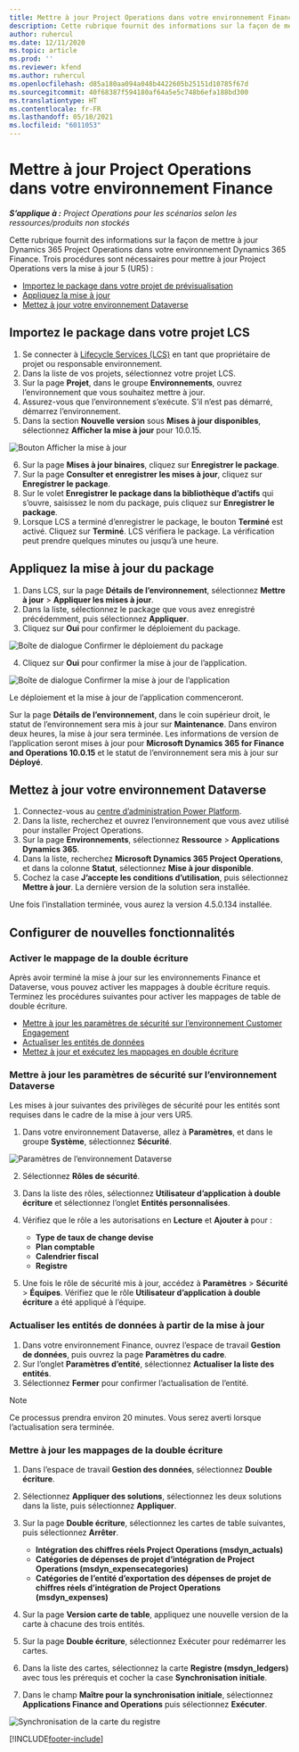 ```yaml
---
title: Mettre à jour Project Operations dans votre environnement Finance
description: Cette rubrique fournit des informations sur la façon de mettre à jour Project Operations dans votre environnement Dynamics 365 Finance.
author: ruhercul
ms.date: 12/11/2020
ms.topic: article
ms.prod: ''
ms.reviewer: kfend
ms.author: ruhercul
ms.openlocfilehash: d85a180aa094a048b4422605b25151d10785f67d
ms.sourcegitcommit: 40f68387f594180af64a5e5c748b6efa188bd300
ms.translationtype: HT
ms.contentlocale: fr-FR
ms.lasthandoff: 05/10/2021
ms.locfileid: "6011053"
---
```

# <a name="update-project-operations-in-your-finance-environment"></a>Mettre à jour Project Operations dans votre environnement Finance

_**S’applique à :** Project Operations pour les scénarios selon les ressources/produits non stockés_


Cette rubrique fournit des informations sur la façon de mettre à jour Dynamics 365 Project Operations dans votre environnement Dynamics 365 Finance. Trois procédures sont nécessaires pour mettre à jour Project Operations vers la mise à jour 5 (UR5) :

- [Importez le package dans votre projet de prévisualisation](#import)
- [Appliquez la mise à jour](#apply)
- [Mettez à jour votre environnement Dataverse](#update)

## <a name="import-the-package-into-your-lcs-project"></a><a name="import"></a>Importez le package dans votre projet LCS

1. Se connecter à [Lifecycle Services (LCS)](https://lcs.dynamics.com/) en tant que propriétaire de projet ou responsable environnement.
2. Dans la liste de vos projets, sélectionnez votre projet LCS.
3. Sur la page **Projet**, dans le groupe **Environnements**, ouvrez l’environnement que vous souhaitez mettre à jour.
4. Assurez-vous que l’environnement s’exécute. S’il n’est pas démarré, démarrez l’environnement.
5. Dans la section **Nouvelle version** sous **Mises à jour disponibles**, sélectionnez **Afficher la mise à jour** pour 10.0.15.

![Bouton Afficher la mise à jour](media/view-update.png)

6. Sur la page **Mises à jour binaires**, cliquez sur **Enregistrer le package**.
7. Sur la page **Consulter et enregistrer les mises à jour**, cliquez sur **Enregistrer le package**.
8. Sur le volet **Enregistrer le package dans la bibliothèque d’actifs** qui s’ouvre, saisissez le nom du package, puis cliquez sur **Enregistrer le package**.
9. Lorsque LCS a terminé d’enregistrer le package, le bouton **Terminé** est activé. Cliquez sur **Terminé**. LCS vérifiera le package. La vérification peut prendre quelques minutes ou jusqu’à une heure.


## <a name="apply-the-package-update"></a><a name="apply"></a>Appliquez la mise à jour du package

1. Dans LCS, sur la page **Détails de l’environnement**, sélectionnez **Mettre à jour** > **Appliquer les mises à jour**.
2. Dans la liste, sélectionnez le package que vous avez enregistré précédemment, puis sélectionnez **Appliquer**.
3. Cliquez sur **Oui** pour confirmer le déploiement du package.

![Boîte de dialogue Confirmer le déploiement du package](media/confirm-package-deployment.png)

4. Cliquez sur **Oui** pour confirmer la mise à jour de l’application.

![Boîte de dialogue Confirmer la mise à jour de l’application](media/confirm-application-update.png)

Le déploiement et la mise à jour de l’application commenceront. 

Sur la page **Détails de l’environnement**, dans le coin supérieur droit, le statut de l’environnement sera mis à jour sur **Maintenance**. Dans environ deux heures, la mise à jour sera terminée. Les informations de version de l’application seront mises à jour pour **Microsoft Dynamics 365 for Finance and Operations 10.0.15** et le statut de l’environnement sera mis à jour sur **Déployé**.


## <a name="update-your-dataverse-environment"></a><a name="update"></a>Mettez à jour votre environnement Dataverse

1. Connectez-vous au [centre d’administration Power Platform](https://admin.powerplatform.com/).
2. Dans la liste, recherchez et ouvrez l’environnement que vous avez utilisé pour installer Project Operations.
3. Sur la page **Environnements**, sélectionnez **Ressource** > **Applications Dynamics 365**.
4. Dans la liste, recherchez **Microsoft Dynamics 365 Project Operations**, et dans la colonne **Statut**, sélectionnez **Mise à jour disponible**.
5. Cochez la case **J’accepte les conditions d’utilisation**, puis sélectionnez **Mettre à jour**. La dernière version de la solution sera installée.

Une fois l’installation terminée, vous aurez la version 4.5.0.134 installée.

## <a name="configure-new-features"></a>Configurer de nouvelles fonctionnalités

### <a name="enable-dual-write-mapping"></a>Activer le mappage de la double écriture

Après avoir terminé la mise à jour sur les environnements Finance et Dataverse, vous pouvez activer les mappages à double écriture requis. Terminez les procédures suivantes pour activer les mappages de table de double écriture.

- [Mettre à jour les paramètres de sécurité sur l’environnement Customer Engagement](#security)
- [Actualiser les entités de données](#refresh)
- [Mettez à jour et exécutez les mappages en double écriture](#run)

### <a name="update-security-settings-on-the-dataverse-environment"></a><a name="security"></a>Mettre à jour les paramètres de sécurité sur l’environnement Dataverse

Les mises à jour suivantes des privilèges de sécurité pour les entités sont requises dans le cadre de la mise à jour vers UR5.

1. Dans votre environnement Dataverse, allez à **Paramètres**, et dans le groupe **Système**, sélectionnez **Sécurité**.

![Paramètres de l’environnement Dataverse](media/Picture21.png)

2. Sélectionnez **Rôles de sécurité**.
3. Dans la liste des rôles, sélectionnez **Utilisateur d’application à double écriture** et sélectionnez l’onglet **Entités personnalisées**. 
4. Vérifiez que le rôle a les autorisations en **Lecture** et **Ajouter à** pour :

      - **Type de taux de change devise**
      - **Plan comptable** 
      - **Calendrier fiscal** 
      - **Registre**

5. Une fois le rôle de sécurité mis à jour, accédez à **Paramètres** > **Sécurité** > **Équipes**. Vérifiez que le rôle **Utilisateur d’application à double écriture** a été appliqué à l’équipe. 

### <a name="refresh-data-entities-from-the-update"></a><a name="refresh"></a>Actualiser les entités de données à partir de la mise à jour

1. Dans votre environnement Finance, ouvrez l’espace de travail **Gestion de données**, puis ouvrez la page **Paramètres du cadre**.
2. Sur l’onglet **Paramètres d’entité**, sélectionnez **Actualiser la liste des entités**.
3. Sélectionnez **Fermer** pour confirmer l’actualisation de l’entité.

 > [!NOTE]
 > Ce processus prendra environ 20 minutes. Vous serez averti lorsque l’actualisation sera terminée.

### <a name="update-dual-write-mappings"></a><a name="run"></a>Mettre à jour les mappages de la double écriture

1. Dans l’espace de travail **Gestion des données**, sélectionnez **Double écriture**.
2. Sélectionnez **Appliquer des solutions**, sélectionnez les deux solutions dans la liste, puis sélectionnez **Appliquer**.
3. Sur la page **Double écriture**, sélectionnez les cartes de table suivantes, puis sélectionnez **Arrêter**.

    - **Intégration des chiffres réels Project Operations (msdyn_actuals)**
    - **Catégories de dépenses de projet d’intégration de Project Operations (msdyn_expensecategories)**
    - **Catégories de l’entité d’exportation des dépenses de projet de chiffres réels d’intégration de Project Operations (msdyn_expenses)**

4. Sur la page **Version carte de table**, appliquez une nouvelle version de la carte à chacune des trois entités.
5. Sur la page **Double écriture**, sélectionnez Exécuter pour redémarrer les cartes.
6. Dans la liste des cartes, sélectionnez la carte **Registre (msdyn_ledgers)** avec tous les prérequis et cocher la case **Synchronisation initiale**. 
7. Dans le champ **Maître pour la synchronisation initiale**, sélectionnez **Applications Finance and Operations** puis sélectionnez **Exécuter**.
 
 ![Synchronisation de la carte du registre](media/DW6.png)
 


[!INCLUDE[footer-include](../includes/footer-banner.md)]